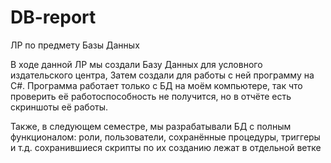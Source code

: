 # DB-report
ЛР по предмету Базы Данных 

В ходе данной ЛР мы создали Базу Данных для условного издательского центра, 
Затем создали для работы с ней программу на C#. 
Программа работает только с БД на моём компьютере, так что проверить её работоспособность не получится, но в отчёте есть скриншоты её работы.

Также, в следующем семестре, мы разрабатывали БД с полным функционалом:  роли, пользователи, сохранённые процедуры, триггеры и т.д.
сохранившиеся скрипты по их созданию лежат в отдельной ветке
